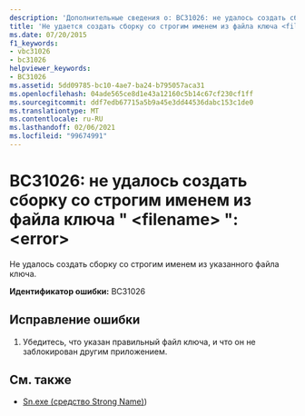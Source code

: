 ```yaml
---
description: 'Дополнительные сведения о: BC31026: не удалось создать сборку со строгим именем из файла ключа " <filename> ": <error>'
title: 'Не удается создать сборку со строгим именем из файла ключа <filename>: <error>'
ms.date: 07/20/2015
f1_keywords:
- vbc31026
- bc31026
helpviewer_keywords:
- BC31026
ms.assetid: 5dd09785-bc10-4ae7-ba24-b795057aca31
ms.openlocfilehash: 04ade565ce8d1e43a12160c5b14c67cf230cf1ff
ms.sourcegitcommit: ddf7edb67715a5b9a45e3dd44536dabc153c1de0
ms.translationtype: MT
ms.contentlocale: ru-RU
ms.lasthandoff: 02/06/2021
ms.locfileid: "99674991"
---
```

# <a name="bc31026-unable-to-create-strong-named-assembly-from-key-file-filename-error"></a>BC31026: не удалось создать сборку со строгим именем из файла ключа " \<filename> ": \<error>

Не удалось создать сборку со строгим именем из указанного файла ключа.

 **Идентификатор ошибки:** BC31026

## <a name="to-correct-this-error"></a>Исправление ошибки

1. Убедитесь, что указан правильный файл ключа, и что он не заблокирован другим приложением.

## <a name="see-also"></a>См. также

- [Sn.exe (средство Strong Name)](../../../framework/tools/sn-exe-strong-name-tool.md))
